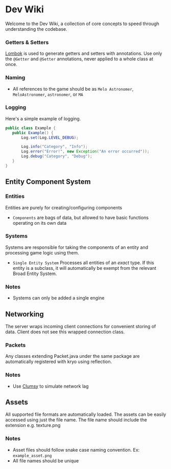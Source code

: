 # Dev Wiki
Welcome to the Dev Wiki, a collection of core concepts to speed through understanding the codebase.



### Getters & Setters
[Lombok](https://github.com/projectlombok/lombok "") is used to generate getters and setters with annotations. Use only the `@Getter` and `@Setter` annotations, never applied to a whole class at once.


### Naming
- All references to the game should be as
  `Melo Astronomer`, `MeloAstronomer`, `astronomer`, or `MA`

### Logging
Here's a simple example of logging.
```java
public class Example {
   public Example() {
       Log.set(Log.LEVEL_DEBUG);

       Log.info("Category", "Info");
       Log.error("Error!", new Exception("An error occurred"));
       Log.debug("Category", "Debug");
   }
}
```

## Entity Component System

### Entities
Entities are purely for creating/configuring components

- `Components` are bags of data, but allowed to have basic functions operating on its own data

### Systems
Systems are responsible for taking the components of an entity and processing game logic using them.

- `Single Entity System` Processes all entities of an _exact_ type. If this entity is a subclass, it will automatically be exempt from the relevant Broad Entity System.

### Notes
- Systems can only be added a single engine

## Networking
The server wraps incoming client connections for convenient storing of data. Client does not see this wrapped connection class.

### Packets
Any classes extending Packet.java under the same package are automatically registered with kryo using reflection.


### Notes
- Use [Clumsy](https://github.com/jagt/clumsy "") to simulate network lag


## Assets
All supported file formats are automatically loaded. The assets can be easily accessed using just the file name. The file name should include the extension e.g. texture.png


### Notes
- Asset files should follow snake case naming convention. Ex: `example_asset.png`
- All file names should be unique
